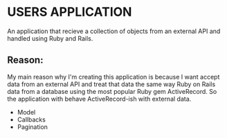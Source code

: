 # USERS APPLICATION

An application that recieve a collection of objects from an external API and handled using Ruby and Rails.

## Reason:

My main reason why I'm creating this application is because I want accept data from an external API and treat that data the same way Ruby on Rails data from a database using the most popular Ruby gem ActiveRecord. So the application with behave ActiveRecord-ish with external data.

- Model
- Callbacks
- Pagination
